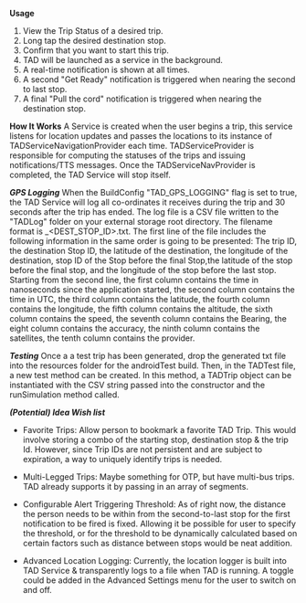 **Usage**

1. View the Trip Status of a desired trip.
2. Long tap the desired destination stop.
3. Confirm that you want to start this trip.
4. TAD will be launched as a service in the background.
5. A real-time notification is shown at all times.
6. A second "Get Ready" notification is triggered when nearing the second
to last stop.
7. A final "Pull the cord" notification is triggered when nearing the
destination stop.

**How It Works**
A Service is created when the user begins a trip, this service listens
for location updates and passes the locations to its instance of 
TADServiceNavigationProvider each time. TADServiceProvider is responsible
for computing the statuses of the trips and issuing notifications/TTS
messages. Once the TADServiceNavProvider is completed, the TAD Service
will stop itself.

***GPS Logging***
When the BuildConfig "TAD_GPS_LOGGING" flag is set to true, the TAD 
Service will log all co-ordinates it receives during the trip and 30
seconds after the trip has ended. The log file is a CSV file written to
the "TADLog" folder on your external storage root directory. The filename
format is <TRIPID>_<DEST_STOP_ID>.txt. The first line of the file includes
the following information in the same order is going to be presented: The 
trip ID, the destination Stop ID, the latitude of the destination, the longitude
of the destination, stop ID of the Stop before the final Stop,the latitude of the
stop before the final stop, and the longitude of the stop before the last stop.
Starting from the second line, the first column contains the time in nanoseconds
since the application started, the second column contains the time in UTC, the 
third column contains the latitude, the fourth column contains the longitude,
the fifth column contains the altitude, the sixth column contains the speed,
the seventh column contains the Bearing, the eight column contains the accuracy,
the ninth column contains the satellites, the tenth column contains the provider.
                                  

***Testing***
Once a a test trip has been generated, drop the generated txt file into
the resources folder for the androidTest build. Then, in the TADTest
file, a new test method can be created. In this method, a TADTrip object
can be instantiated with the CSV string passed into the constructor and
the runSimulation method called.

***(Potential) Idea Wish list***
- Favorite Trips: Allow person to bookmark a favorite TAD Trip. This 
would involve storing a combo of the starting stop, destination stop &
the trip Id. However, since Trip IDs are not persistent and are subject
to expiration, a way to uniquely identify trips is needed.

- Multi-Legged Trips: Maybe something for OTP, but have multi-bus
trips. TAD already supports it by passing in an array of segments.

- Configurable Alert Triggering Threshold: As of right now, the distance 
the person needs to be within from the second-to-last stop for the first 
notification to be fired is fixed. Allowing it be possible for user to
specify the threshold, or for the threshold to be dynamically calculated
based on certain factors such as distance between stops would be neat 
addition.

- Advanced Location Logging: Currently, the location logger is built into
TAD Service & transparently logs to a file when TAD is running. A toggle 
could be added in the Advanced Settings menu for the user to switch on and
off.